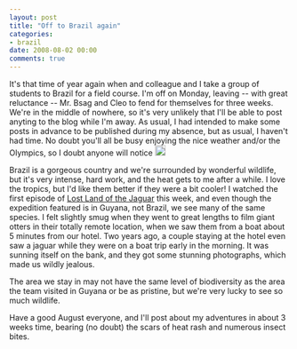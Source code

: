 ```yaml
---
layout: post
title: "Off to Brazil again"
categories:
- brazil
date: 2008-08-02 00:00
comments: true
---
```


<p>It's that time of year again when and colleague and I take a group of students to Brazil for a field course. I'm off on Monday, leaving -- with great reluctance -- Mr. Bsag and Cleo to fend for themselves for three weeks. We're in the middle of nowhere, so it's very unlikely that I'll be able to post anyting to the blog while I'm away. As usual, I had intended to make some posts in advance to be published during my absence, but as usual, I haven't had time. No doubt you'll all be busy enjoying the nice weather and/or the Olympics, so I doubt anyone will notice <img src="http://www.rousette.org.uk/images/smileys/wink.gif" width="19" height="19" alt="wink" style="border:0;" /></p>

<p>Brazil is a gorgeous country and we're surrounded by wonderful wildlife, but it's very intense, hard work, and the heat gets to me after a while. I love the tropics, but I'd like them better if they were a bit cooler! I watched the first episode of <a href="http://www.bbc.co.uk/sn/tvradio/programmes/jaguar/">Lost Land of the Jaguar</a> this week, and even though the expedition featured is in Guyana, not Brazil, we see many of the same species. I felt slightly smug when they went to great lengths to film giant otters in their totally remote location, when we saw them from a boat about 5 minutes from our hotel. Two years ago, a couple staying at the hotel even saw a jaguar while they were on a boat trip early in the morning. It was sunning itself on the bank, and they got some stunning photographs, which made us wildly jealous.</p>

<p>The area we stay in may not have the same level of biodiversity as the area the team visited in Guyana or be as pristine, but we're very lucky to see so much wildlife.</p>

<p>Have a good August everyone, and I'll post about my adventures in about 3 weeks time, bearing (no doubt) the scars of heat rash and numerous insect bites.</p>


